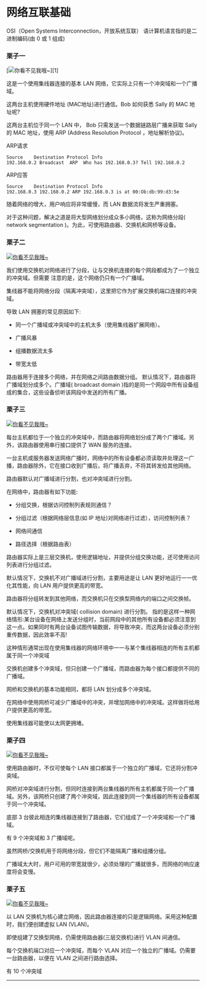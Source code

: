 网络互联基础
============================================================

OSI（Open Systems Interconnection，开放系统互联）
语计算机语言指的是二进制编码(由 0 或 1 组成)

### 栗子一

 [![你看不见我哦~](https://camo.githubusercontent.com/73c74b09f8bfbf244473d267f3e2c93bca54e685/68747470733a2f2f692e696d6775722e636f6d2f384658364c67312e706e67)][1] 

这是一个使用集线器连接的基本 LAN 网络，它实际上只有一个冲突域和一个广播域。

这两台主机使用硬件地址 (MAC地址)进行通信。Bob 如何获悉 Sally 的 MAC 地址呢?

这两台主机位于同一个 LAN 中， Bob 只需发送一个数据链路层广播来获取 Sally 的 MAC 地址，使用 ARP (Address Resolution Protocol ，地址解析协议)。

ARP请求

```
Source    Destination Protocol Info 
192.168.0.2 Broadcast  ARP  Who has 192.168.0.3? Tell 192.168.0.2

```

ARP应答

```
Source    Destination Protocol Info 
192.168.0.3 192.168.0.2 ARP 192.168.0.3 is at 00:Ob:db:99:d3:5e 

```

随着网络的增大，用户响应将非常缓慢，而 LAN 数据流将发生严重拥塞。

对于这种问题，解决之道是将大型网络划分成众多小网络，这称为网络分段( network segmentation )。为此，可使用路由器、交换机和网桥等设备。

### 栗子二

 [![你看不见我哦~](https://camo.githubusercontent.com/f4c8b04ac43747cc36ee3be476cb4654731bef8e/68747470733a2f2f692e696d6775722e636f6d2f7977464a3350562e706e67)][2] 

我们使用交换机对网络进行了分段，让与交换机连接的每个网段都成为了一个独立的冲突域。但需要
注意的是，这个网络仍只有一个广播域。

集线器不能将网络分段（隔离冲突域），这里把它作为扩展交换机端口连接的冲突域。

导致 LAN 拥塞的常见原因如下:

*   同一个广播域或冲突域中的主机太多（使用集线器扩展网络）。

*   广播风暴

*   组播数据流太多

*   带宽太低

路由器用于连接多个网络，并在网络之间路由数据分组。
默认情况下，路由器将广播域划分成多个。广播域( broadcast domain )指的是同一个网段中所有设备组成的集合，这些设备侦听该网段中发送的所有广播。

### 栗子三

 [![你看不见我哦~](https://camo.githubusercontent.com/9f412179d4a27c30a6e7887aa22f5b0559f649de/68747470733a2f2f692e696d6775722e636f6d2f616631396e32492e706e67)][3] 

每台主机都位于一个独立的冲突域中，而路由器将网络划分成了两个广播域。另外，该路由器使用串行接口提供了 WAN 服务的连接。

一台主机或服务器发送网络广播时，网络中的所有设备都必须读取并处理这一广播，路由器除外，它在接口收到广播后，将广播丢弃，不将其转发给其他网络。

路由器默认对广播域进行分割，也对冲突域进行分割。

在网络中，路由器有如下功能:

*   分组交换，根据访问控制列表规则通信？

*   分组过滤（根据网络层信息(如 IP 地址)对网络进行过滤），访问控制列表？

*   网络间通信

*   路径选择（根据路由表）

路由器实际上是三层交换机，使用逻辑地址，并提供分组交换功能，还可使用访问列表进行分组过滤。

默认情况下，交换机不对广播域进行分割，主要用途是让 LAN 更好地运行一一优化其性能，向 LAN 用户提供更高的带宽。

路由器将分组转发到其他网络，而交换机只在交换型网络内的端口之间交换帧。

默认情况下，交换机对冲突域( collision domain) 进行分割。
指的是这样一种网络情形:某台设备在网络上发送分组时，当前网段中的其他所有设备都必须注意到这一点。如果同时有两台设备试图传输数据，将导致冲突，而这两台设备必须分别重传数据，因此效率不高!

这种情形通常出现在使用集线器的网络环境中一一与某个集线器相连的所有主机都属于同一个冲突域

交换机创建多个冲突域，但只创建一个广播域，而路由器为每个接口都提供不同的广播域。

网桥和交换机的基本功能相同，都将 LAN 划分成多个冲突域。

在网络中使用网桥可减少广播域中的冲突，并增加网络中的冲突域。这样做将给用户提供更高的带宽。

使用集线器可能使以太网更拥堵。

### 栗子四

 [![你看不见我哦~](https://camo.githubusercontent.com/efa6a42c4b1827c9dae37d6b4f0121f2064bb7c9/68747470733a2f2f692e696d6775722e636f6d2f424a6f6a6862352e706e67)][4] 

使用路由器时，不仅可使每个 LAN 接口都属于一个独立的广播域，它还将分割冲突域。

网桥对冲突域进行分割，但同时连接到两台集线器的所有主机都属于同一个广播域。另外，该网桥只创建了两个冲突域，因此连接到同一个集线器的所有设备都属于同一个冲突域。

底部 3 台彼此相连的集线器连接到了路由器，它们组成了一个冲突域和一个广播域。

有 9 个冲突域和 3 广播域呢。

虽然网桥/交换机用于将网络分段，但它们不能隔离广播和组播分组。

广播域太大时，用户可用的带宽就很少，必须处理的广播就很多，而网络的响应速度将会变慢。

### 栗子五

 [![你看不见我哦~](https://camo.githubusercontent.com/345dda6927feedcd138ffaeee599349c424f9804/68747470733a2f2f692e696d6775722e636f6d2f773863716273362e706e67)][5] 

以 LAN 交换机为核心建立网络，因此路由器连接的只是逻辑网络。采用这种配置时，我们便创建虚拟 LAN (VLAN)。

即使组建了交换型网络，仍需使用路由器(三层交换机)进行 VLAN 间通信。

每个交换机端口对应一个冲突域，而每个 VLAN 对应一个独立的广播域。仍需要一台路由器，以便在 VLAN 之间进行路由选择。

有 10 个冲突域

--------------------------------------------------------------------------------


[a]:
[1]:https://camo.githubusercontent.com/73c74b09f8bfbf244473d267f3e2c93bca54e685/68747470733a2f2f692e696d6775722e636f6d2f384658364c67312e706e67
[2]:https://camo.githubusercontent.com/f4c8b04ac43747cc36ee3be476cb4654731bef8e/68747470733a2f2f692e696d6775722e636f6d2f7977464a3350562e706e67
[3]:https://camo.githubusercontent.com/9f412179d4a27c30a6e7887aa22f5b0559f649de/68747470733a2f2f692e696d6775722e636f6d2f616631396e32492e706e67
[4]:https://camo.githubusercontent.com/efa6a42c4b1827c9dae37d6b4f0121f2064bb7c9/68747470733a2f2f692e696d6775722e636f6d2f424a6f6a6862352e706e67
[5]:https://camo.githubusercontent.com/345dda6927feedcd138ffaeee599349c424f9804/68747470733a2f2f692e696d6775722e636f6d2f773863716273362e706e67
